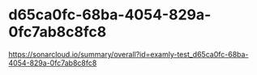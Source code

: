 # d65ca0fc-68ba-4054-829a-0fc7ab8c8fc8
https://sonarcloud.io/summary/overall?id=examly-test_d65ca0fc-68ba-4054-829a-0fc7ab8c8fc8

